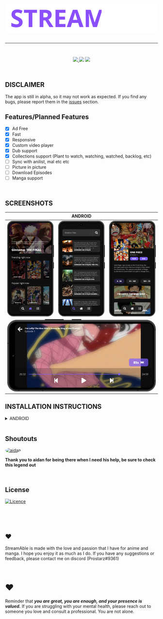 <div align="center">
<a href="#">
    <img src="./misc/images/logo.png"/ style="width: 550px" >
</a>
</div>

<br />

---

<br />

<div align="center">
    <p align="center">
    <a href="https://github.com/TDanks2000/StreamAble-app/releases">
        <img src="https://img.shields.io/badge/Download-App-blueviolet?style=for-the-badge"/>
    </a>
    <img src="https://img.shields.io/badge/platforms-android-blueviolet?style=for-the-badge"/>
    <a href="https://github.com/TDanks2000/StreamAble-app/releases/latest">
        <img src="https://img.shields.io/github/v/release/tdanks2000/streamable-app?color=blueviolet&include_prereleases&style=for-the-badge" />
    </a>
  </p>
</div>

<br />

## DISCLAIMER

The app is still in alpha, so it may not work as expected. If you find any bugs, please report them in the [issues](https://github.com/TDanks2000/StreamAble-app/issues) section.

## Features/Planned Features

- [x] Ad Free
- [x] Fast
- [x] Responsive
- [x] Custom video player
- [x] Dub support
- [X] Collections support (Plant to watch, watching, watched, backlog, etc)
- [ ] Sync with anilist, mal etc etc
- [ ] Picture in picture
- [ ] Download Episodes
- [ ] Manga support

<br />

## SCREENSHOTS

<table>
  <thead>
    <tr>
      <th colspan="5">ANDROID</th>
    </tr>
  </thead>
  <tbody>
    <tr>
        <td>
            <img src="./misc/images/Home.png"/>
        </td>
        <td>
            <img src="./misc/images/Search.png""/>
        </td>
        <td>
            <img src="./misc/images/Info.png"/>
        </td>
    </tr>
    <tr>
        <td colspan="3">
            <img src="./misc/images/Player.png"/>
        </td>
    </tr>
  </tbody>
</table>

## INSTALLATION INSTRUCTIONS

<details>
<summary>ANDROID</summary>
<p>Make sure you have install from unknown sources enabled</p>
<p>it will most likely ask you to enable this anyway</p>

1. [Download the apk.](https://github.com/TDanks2000/StreamAble-app/releases)
2. Install the apk.
3. Open the app.

</details>

<br />

## Shoutouts 

<p float="left">
    <a href="https://github.com/aidanjuma">
        <img src="https://avatars.githubusercontent.com/u/53954981?v=4" alt="aidan" style="width: 50px; border-radius: 50%">
    </a>
</p>

<strong>Thank you to aidan for being there when I need his help, be sure to check this legend out</strong>

<br />

## License

[![Licence](https://img.shields.io/github/license/tdanks2000/streamable-app?style=for-the-badge)](./LICENSE)

<br />
<br />
<br />

## ❤️

StreamAble is made with the love and passion that I have for anime and manga. I hope you enjoy it as much as I do. If you have any suggestions or feedback, please contact me on discord (Prostarz#9361)

<br />

# ❤️

Reminder that <strong><i>you are great, you are enough, and your presence is valued.</i></strong> If you are struggling with your mental health, please reach out to someone you love and consult a professional. You are not alone.
